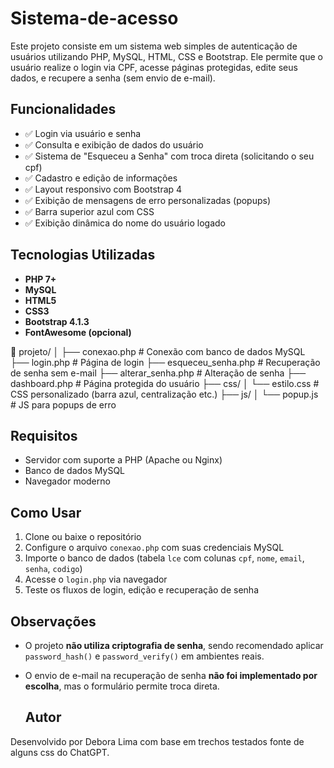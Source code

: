 # Sistema-de-acesso

Este projeto consiste em um sistema web simples de autenticação de usuários utilizando PHP, MySQL, HTML, CSS e Bootstrap. Ele permite que o usuário realize o login via CPF, acesse páginas protegidas, edite seus dados, e recupere a senha (sem envio de e-mail).

## Funcionalidades

- ✅ Login via usuário e senha
- ✅ Consulta e exibição de dados do usuário
- ✅ Sistema de "Esqueceu a Senha" com troca direta (solicitando o seu cpf)
- ✅ Cadastro e edição de informações
- ✅ Layout responsivo com Bootstrap 4
- ✅ Exibição de mensagens de erro personalizadas (popups)
- ✅ Barra superior azul com CSS
- ✅ Exibição dinâmica do nome do usuário logado

## Tecnologias Utilizadas

- **PHP 7+**
- **MySQL**
- **HTML5**
- **CSS3**
- **Bootstrap 4.1.3**
- **FontAwesome (opcional)**

📁 projeto/
│
├── conexao.php # Conexão com banco de dados MySQL
├── login.php # Página de login
├── esqueceu_senha.php # Recuperação de senha sem e-mail
├── alterar_senha.php # Alteração de senha
├── dashboard.php # Página protegida do usuário
├── css/
│ └── estilo.css # CSS personalizado (barra azul, centralização etc.)
├── js/
│ └── popup.js # JS para popups de erro

## Requisitos

- Servidor com suporte a PHP (Apache ou Nginx)
- Banco de dados MySQL
- Navegador moderno

## Como Usar

1. Clone ou baixe o repositório
2. Configure o arquivo `conexao.php` com suas credenciais MySQL
3. Importe o banco de dados (tabela `lce` com colunas `cpf`, `nome`, `email`, `senha`, `codigo`)
4. Acesse o `login.php` via navegador
5. Teste os fluxos de login, edição e recuperação de senha

## Observações

- O projeto **não utiliza criptografia de senha**, sendo recomendado aplicar `password_hash()` e `password_verify()` em ambientes reais.
- O envio de e-mail na recuperação de senha **não foi implementado por escolha**, mas o formulário permite troca direta.

  ## Autor

Desenvolvido por Debora Lima com base em trechos testados fonte de alguns css do ChatGPT.
